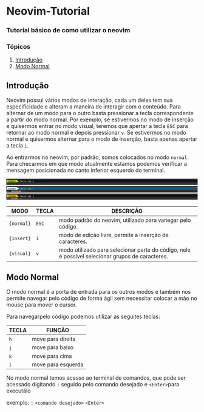 # Neovim-Tutorial
### Tutorial básico de como utilizar o neovim


### Tópicos
1. [Introdução](#introducao)
2. [Modo Normal](#modo_normal)


## Introdução <div id='introducao'/>

Neovim possui vários modos de interação, cada um deles tem sua especificidade e alteram a maneira de interagir com o conteúdo. Para alternar de um modo para o outro basta pressionar a tecla correspondente a partir do modo normal. Por exemplo, se estivermos no modo de inserção e quisermos entrar no modo visual, teremos que apertar a tecla `ESC` para retornar ao modo normal e depois pressionar `v`. Se estivermos no modo normal e quisermos alternar para o modo de inserção, basta apenas apertar a tecla `i`.

Ao entrarmos no neovim, por padrão, somos colocados no modo `normal`. Para checarmos em que modo  atualmente estamos podemos verificar a mensagem posicionada no canto inferior esquerdo do terminal.


<img src="/view/img/normal_mode.png">
<img src="/view/img/insert_mode.png">
<img src="/view/img/visual_mode.png">

MODO      | TECLA | DESCRIÇÃO
----------|-------|-------------------------------------------------------------------------------------------------
`{normal}`|`ESC`  |modo padrão do neovim, utilizado para vanegar pelo código.
`{insert}`|`i`    |modo de edição livre, permite a inserção de caracteres.
`{visual}`|`v`    |modo utilizado para selecionar parte do código, nele é possível selecionar grupos de caracteres.

## Modo Normal <div id='modo_normal'/>
O modo normal é a porta de entrada para os outros modos e também nos permite navegar pelo código de forma ágil sem necessitar colocar a mão no mouse para mover o cursor.

Para navegarpelo código podemos utilizar as seguites teclas:

TECLA | FUNÇÃO
------|--------------------
`h`   | move para direita
`j`   | move para baixo
`k`   | move para cima
`l`   | move para esquerda

No modo normal temos acesso ao terminal de comandos, que pode ser acessado digitando `:` seguido pelo comando desejado e `<Enter>`para executálo

exemplo: `:` `<comando desejado>` `<Enter>`



